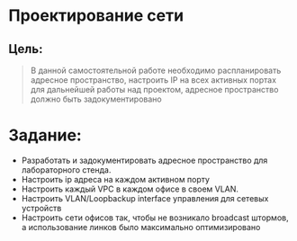 # Проектирование сети

## Цель:
>В данной самостоятельной работе необходимо распланировать адресное пространство,
>настроить IP на всех активных портах для дальнейшей работы над проектом,
>адресное пространство должно быть задокументировано

# Задание:
* Разработать и задокументировать адресное пространство для лабораторного стенда.
* Настроить ip адреса на каждом активном порту
* Настроить каждый VPC в каждом офисе в своем VLAN.
* Настроить VLAN/Loopbackup interface управления для сетевых устройств
* Настроить сети офисов так, чтобы не возникало broadcast штормов, а использование линков было максимально оптимизировано
